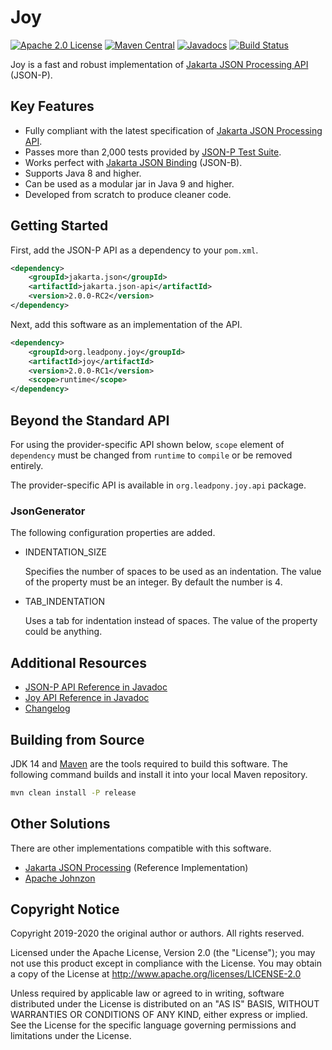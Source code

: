 # Joy

[![Apache 2.0 License](https://img.shields.io/:license-Apache%202.0-blue.svg)](https://www.apache.org/licenses/LICENSE-2.0)
[![Maven Central](https://img.shields.io/maven-central/v/org.leadpony.joy/joy.svg?label=Maven%20Central)](https://search.maven.org/search?q=g:%22org.leadpony.joy%22%20AND%20a:%22joy%22)
[![Javadocs](https://www.javadoc.io/badge/jakarta.json/jakarta.json-api.svg)](https://www.javadoc.io/doc/jakarta.json/jakarta.json-api/1.1.6/index.html)
[![Build Status](https://travis-ci.org/leadpony/joy.svg?branch=master)](https://travis-ci.org/leadpony/joy)

Joy is a fast and robust implementation of [Jakarta JSON Processing API] (JSON-P).

## Key Features

* Fully compliant with the latest specification of [Jakarta JSON Processing API].
* Passes more than 2,000 tests provided by [JSON-P Test Suite].
* Works perfect with [Jakarta JSON Binding] (JSON-B).
* Supports Java 8 and higher.
* Can be used as a modular jar in Java 9 and higher.
* Developed from scratch to produce cleaner code.

## Getting Started

First, add the JSON-P API as a dependency to your `pom.xml`.

```xml
<dependency>
    <groupId>jakarta.json</groupId>
    <artifactId>jakarta.json-api</artifactId>
    <version>2.0.0-RC2</version>
</dependency>
```

Next, add this software as an implementation of the API.

```xml
<dependency>
    <groupId>org.leadpony.joy</groupId>
    <artifactId>joy</artifactId>
    <version>2.0.0-RC1</version>
    <scope>runtime</scope>
</dependency>
```
## Beyond the Standard API

For using the provider-specific API shown below, `scope` element of `dependency` must be changed from `runtime` to `compile` or be removed entirely.

The provider-specific API is available in `org.leadpony.joy.api` package.

### JsonGenerator

The following configuration properties are added.

* INDENTATION_SIZE

  Specifies the number of spaces to be used as an
  indentation. The value of the property must be an integer. By default the
  number is 4.

* TAB_INDENTATION

  Uses a tab for indentation instead of spaces. The
  value of the property could be anything.

## Additional Resources
* [JSON-P API Reference in Javadoc]
* [Joy API Reference in Javadoc]
* [Changelog]

## Building from Source

JDK 14 and [Maven] are the tools required to build this software. The following command builds and install it into your local Maven repository.

```bash
mvn clean install -P release
```

## Other Solutions

There are other implementations compatible with this software.

* [Jakarta JSON Processing] (Reference Implementation)
* [Apache Johnzon]

## Copyright Notice
Copyright 2019-2020 the original author or authors. All rights reserved.

Licensed under the Apache License, Version 2.0 (the "License");
you may not use this product except in compliance with the License.
You may obtain a copy of the License at
http://www.apache.org/licenses/LICENSE-2.0

Unless required by applicable law or agreed to in writing, software
distributed under the License is distributed on an "AS IS" BASIS,
WITHOUT WARRANTIES OR CONDITIONS OF ANY KIND, either express or implied.
See the License for the specific language governing permissions and
limitations under the License.

[Apache 2.0 License]: https://www.apache.org/licenses/LICENSE-2.0
[Jakarta JSON Processing API]: https://eclipse-ee4j.github.io/jsonp/
[Jakarta JSON Binding]: http://json-b.net/
[JSON-P Test Suite]: https://github.com/leadpony/jsonp-test-suite
[JSON-P API Reference in Javadoc]: https://www.javadoc.io/doc/jakarta.json/jakarta.json-api/1.1.5
[Joy API Reference in Javadoc]: https://javadoc.io/doc/org.leadpony.joy/joy
[Changelog]: CHANGELOG.md
[Maven]: https://maven.apache.org/
[Jakarta JSON Processing]: https://eclipse-ee4j.github.io/jsonp/
[Apache Johnzon]: https://johnzon.apache.org/
